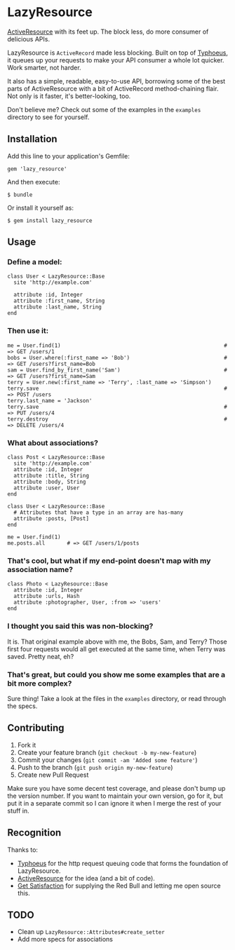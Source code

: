 # LazyResource

[ActiveResource](http://github.com/rails/activeresource) with its feet
up. The block less, do more consumer of delicious APIs.

LazyResource is `ActiveRecord` made less blocking. Built on top of
[Typhoeus](https://github.com/typhoeus/typhoeus), it queues up your requests to make your
API consumer a whole lot quicker. Work smarter, not harder.

It also has a simple, readable, easy-to-use API, borrowing some of the
best parts of ActiveResource with a bit of ActiveRecord method-chaining
flair. Not only is it faster, it's better-looking, too.

Don't believe me? Check out some of the examples in the `examples` directory
to see for yourself.

## Installation

Add this line to your application's Gemfile:

    gem 'lazy_resource'

And then execute:

    $ bundle

Or install it yourself as:

    $ gem install lazy_resource

## Usage

### Define a model:

    class User < LazyResource::Base
      site 'http://example.com'

      attribute :id, Integer
      attribute :first_name, String
      attribute :last_name, String
    end

### Then use it:

    me = User.find(1)                                                    # => GET /users/1
    bobs = User.where(:first_name => 'Bob')                              # => GET /users?first_name=Bob
    sam = User.find_by_first_name('Sam')                                 # => GET /users?first_name=Sam
    terry = User.new(:first_name => 'Terry', :last_name => 'Simpson')
    terry.save                                                           # => POST /users
    terry.last_name = 'Jackson'
    terry.save                                                           # => PUT /users/4
    terry.destroy                                                        # => DELETE /users/4

### What about associations?

    class Post < LazyResource::Base
      site 'http://example.com'
      attribute :id, Integer
      attribute :title, String
      attribute :body, String
      attribute :user, User
    end

    class User < LazyResource::Base
      # Attributes that have a type in an array are has-many
      attribute :posts, [Post]
    end

    me = User.find(1)
    me.posts.all       # => GET /users/1/posts

### That's cool, but what if my end-point doesn't map with my association name?

    class Photo < LazyResource::Base
      attribute :id, Integer
      attribute :urls, Hash
      attribute :photographer, User, :from => 'users'
    end

### I thought you said this was non-blocking?

It is. That original example above with me, the Bobs, Sam, and Terry? Those
first four requests would all get executed at the same time, when Terry
was saved. Pretty neat, eh?

### That's great, but could you show me some examples that are a bit more complex?

Sure thing! Take a look at the files in the `examples` directory, or
read through the specs.

## Contributing

1. Fork it
2. Create your feature branch (`git checkout -b my-new-feature`)
3. Commit your changes (`git commit -am 'Added some feature'`)
4. Push to the branch (`git push origin my-new-feature`)
5. Create new Pull Request

Make sure you have some decent test coverage, and please don't bump up
the version number. If you want to maintain your own version, go for it,
but put it in a separate commit so I can ignore it when I merge the rest
of your stuff in.

## Recognition

Thanks to:

* [Typhoeus](http://github.com/typhoeus/typhoeus) for the http request
  queuing code that forms the foundation of LazyResource.
* [ActiveResource](http://github.com/rails/activeresource) for the idea
  (and a bit of code).
* [Get Satisfaction](http://getsatisfaction.com) for supplying the Red
  Bull and letting me open source this.

## TODO

 * Clean up `LazyResource::Attributes#create_setter`
 * Add more specs for associations

